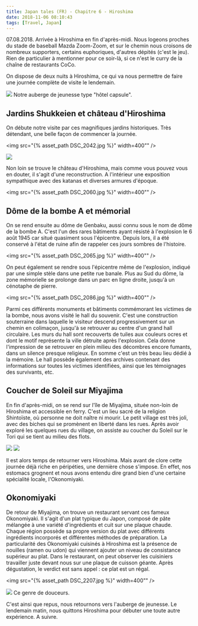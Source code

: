 ```yaml
---
title: Japan tales (FR) - Chapitre 6 - Hiroshima
date: 2018-11-06 08:10:43
tags: [Travel, Japan]
---
```



07.08.2018. Arrivée à Hiroshima en fin d'après-midi. Nous logeons proches du stade de baseball Mazda Zoom-Zoom, et sur le chemin nous croisons de nombreux supporters, certains euphoriques, d'autres dépités (c'est le jeu). Rien de particulier à mentionner pour ce soir-là, si ce n'est le curry de la chaîne de restaurants CoCo.

On dispose de deux nuits à Hiroshima, ce qui va nous permettre de faire une journée complète de visite le lendemain.

<img src="{% asset_path capsule.jpg %}" />
Notre auberge de jeunesse type "hôtel capsule".

## Jardins Shukkeien et château d'Hiroshima

On débute notre visite par ces magnifiques jardins historiques. Très détendant, une belle façon de commencer la journée.

<img src="{% asset_path DSC_2042.jpg %}" width=400"" />

<img src="{% asset_path DSC_2057.jpg %}" />

Non loin se trouve le château d'Hiroshima, mais comme vous pouvez vous en douter, il s'agit d'une reconstruction. A l'intérieur une exposition sympathique avec des katanas et diverses armures d'époque.

<img src="{% asset_path DSC_2060.jpg %}" width=400"" />

## Dôme de la bombe A et mémorial

On se rend ensuite au dôme de Genbaku, aussi connu sous le nom de dôme de la bombe A. C'est l'un des rares bâtiments ayant résisté à l'explosion le 6 août 1945 car situé quasiment sous l'épicentre. Depuis lors, il a été conservé à l'état de ruine afin de rappeler ces jours sombres de l'histoire.

<img src="{% asset_path DSC_2065.jpg %}" width=400"" />

On peut également se rendre sous l'épicentre même de l'explosion, indiqué par une simple stèle dans une petite rue banale. Plus au Sud du dôme, la zone mémorielle se prolonge dans un parc en ligne droite, jusqu'à un cénotaphe de pierre.

<img src="{% asset_path DSC_2086.jpg %}" width=400"" />

Parmi ces différents monuments et bâtiments commémorant les victimes de la bombe, nous avons visité le hall du souvenir. C'est une construction souterraine dans laquelle le visiteur descend progressivement sur un chemin en colimaçon, jusqu'à se retrouver au centre d'un grand hall circulaire. Les murs du hall sont recouverts de tuiles aux couleurs ocres et dont le motif représente la ville détruite après l'explosion. Cela donne l'impression de se retrouver en plein milieu des décombres encore fumants, dans un silence presque religieux. En somme c'est un très beau lieu dédié à la mémoire. Le hall possède également des archives contenant des informations sur toutes les victimes identifiées, ainsi que les témoignages des survivants, etc. 

## Coucher de Soleil sur Miyajima

En fin d'après-midi, on se rend sur l'île de Miyajima, située non-loin de Hiroshima et accessible en ferry. C'est un lieu sacré de la religion Shintoïste, où personne ne doit naître ni mourir. Le petit village est très joli, avec des biches qui se promènent en liberté dans les rues. Après avoir exploré les quelques rues du village, on assiste au coucher du Soleil sur le Tori qui se tient au milieu des flots.

<img src="{% asset_path DSC_2178.jpg %}" />

<img src="{% asset_path DSC_2200.jpg %}" />

Il est alors temps de retourner vers Hiroshima. Mais avant de clore cette journée déjà riche en péripéties, une dernière chose s'impose. En effet, nos estomacs grognent et nous avons entendu dire grand bien d'une certaine spécialité locale, l'Okonomiyaki.

## Okonomiyaki

De retour de Miyajima, on trouve un restaurant servant ces fameux Okonomiyaki. Il s'agit d'un plat typique du Japon, composé de pâte mélangée à une variété d'ingrédients et cuit sur une plaque chaude. Chaque région possède sa propre version du plat avec différents ingrédients incorporés et différentes méthodes de préparation. La particularité des Okonomiyaki cuisinés à Hiroshima est la présence de nouilles (ramen ou udon) qui viennent ajouter un niveau de consistance supérieur au plat. Dans le restaurant, on peut observer les cuisiniers travailler juste devant nous sur une plaque de cuisson géante. Après dégustation, le verdict est sans appel : ce plat est un régal.

<img src="{% asset_path DSC_2207.jpg %}" width=400"" />

<img src="{% asset_path okonomiyaki.jpg %}" />
Ce genre de douceurs.

C'est ainsi que repus, nous retournons vers l'auberge de jeunesse. Le lendemain matin, nous quittons Hiroshima pour débuter une toute autre expérience. A suivre.
